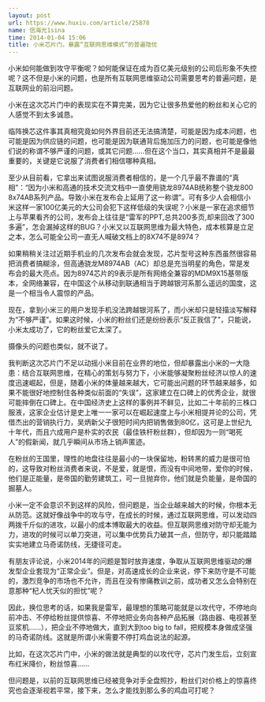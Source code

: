 ```yaml
---
layout: post
url: https://www.huxiu.com/article/25878
name: 信海光1sina
time: 2014-01-04 15:06
title: 小米芯片门，暴露“互联网思维模式”的普遍隐忧
---
```

小米如何能做到攻守平衡呢？如何能保证在成为百亿美元级别的公司后形象不失控呢？这不但是小米的问题，也是所有互联网思维驱动公司需要思考的普遍问题，是互联网业的前沿问题。

小米在这次芯片门中的表现实在不算完美，因为它让很多热爱他的粉丝和关心它的人感觉不到太多诚恳。

临阵换芯这件事其真相究竟如何外界目前还无法搞清楚，可能是因为成本问题，也可能是因为供应链的问题，也可能是因为联通背后施加压力的问题，也可能是像他们说的称谓不够严谨的问题，或其它问题......但在这个当口，其实真相并不是最最重要的，关键是它说服了消费者们相信哪种真相。

至少从目前看，它拿出来试图说服消费者相信的，是一个几乎最不靠谱的“真相”：“因为小米和高通的技术交流文档中一直使用骁龙8974AB统称整个骁龙800 8x74AB系列产品。导致小米在发布会上延用了这一称谓”。可有多少人会相信小米这样一家100亿美元的大公司会犯下这样低级的失误呢？小米是一家在追求细节上与苹果看齐的公司，发布会上往往是“雷军的PPT,总共200多页,却来回改了300多遍”，怎会漏掉这样的BUG？小米又以互联网思维为最大特色，成本核算是立足之本，怎么可能全公司一直无人喊破文档上的8X74不是8974？

如果稍稍关注过近期手机业的几次发布会就会发现，芯片型号这种东西虽然很容易把消费者搞糊涂，但高通骁龙M8974AB（AC）却总是充当明星的角色，常是发布会的最大亮点。因为8974芯片的9表示是所有网络全兼容的MDM9X15基带版本，全网络兼容，在中国这个从移动到联通相当于跨越银河系那么遥远的国度，这是一个相当令人震惊的产品。

现在，拿到小米三的用户发现手机没法跨越银河系了，而小米却只是轻描淡写解释为“不够严谨”。如果这时候，小米的粉丝们还是纷纷表示“反正我信了”，只能说，小米太成功了，它的粉丝爱它太深了。

摄像头的问题也类似，就不说了。

我判断这次芯片门不足以动摇小米目前在业界的地位，但却暴露出小米的一大隐患：结合互联网思维，在精心的策划与努力下，小米能够凝聚粉丝经济以惊人的速度迅速崛起，但是，随着小米的体量越来越大，它可能出问题的环节越来越多，如果不能很好地控制住各种类似前面的“失误”，这家建立在口碑上的优秀企业，就很可能摔倒在口碑上。在中国经济史上这样的事例并不鲜见，比如二十年前的三株口服液，这家企业估计是史上唯一一家可以在崛起速度上与小米相提并论的公司，凭借杰出的营销执行力，吴炳新父子很短时间内把销售做到80亿，这可是上世纪九十年代，而且六成用户是朴实的农民（最佳铁杆粉丝群），但却因为一则“喝死人”的假新闻，就几乎瞬间从市场上销声匿迹。

在粉丝的王国里，理性的地盘往往是最小的一块保留地，粉转黑的威力是很可怕的，这导致对粉丝消费者来说，不是爱，就是恨，而没有中间地带，爱你的时候，他们是正能量，是帝国的勤劳建筑工，可一旦抛弃你，他们就是负能量，是帝国的掘墓人。

小米一定不会意识不到这样的风险，但问题是，当企业越来越大的时候，你根本无从防范。这就好像战争中的攻与守，在成长的时候，通过互联网思维，可以发动四两拨千斤似的进攻，以最小的成本博取最大的收益。但互联网思维对防守却无能为力，进攻的时候可以单刀突进，可以集中优势兵力破其一点，但防守，却只能踏踏实实地建立马奇诺防线，无捷径可走。

有朋友评论说，小米2014年的问题是暂时放弃速度，争取从互联网思维驱动的爆发型企业套现为“正常企业”。但是，对高速成长的企业来说，停下来防守是不可能的，激烈竞争的市场也不允许，而且在没有惨痛教训之前，成功者又怎么会特别在意那种“杞人忧天似的担忧”呢？

因此，换位思考的话，如果我是雷军，最理想的策略可能就是以攻代守，不停地向前冲击、不停给粉丝提供惊喜、不停地把业务向各种产品拓展（路由器、电视甚至豆浆机......），把企业不停地做大，直到大到too big to fall，把规模本身做成坚强的马奇诺防线。这就是所谓小米需要不停打鸡血说法的起源。

比如，在这次芯片门中，小米的做法就是典型的以攻代守，芯片门发生后，立刻宣布红米降价，粉丝惊喜......

但问题是，以前的互联网思维已经被竞争对手全盘照抄，粉丝们对价格上的惊喜终究也会逐渐视若平常，接下来，怎么才能找到那么多的鸡血可打呢？


